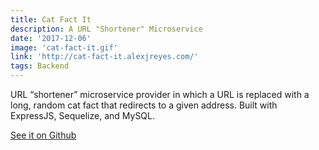 ```yaml
---
title: Cat Fact It
description: A URL "Shortener" Microservice
date: '2017-12-06'
image: 'cat-fact-it.gif'
link: 'http://cat-fact-it.alexjreyes.com/'
tags: Backend
---
```


URL “shortener” microservice provider in which a URL is replaced with a long, random cat fact that redirects to a given address. Built with ExpressJS, Sequelize, and MySQL.

[See it on Github](https://github.com/alexako/cat-fact)

